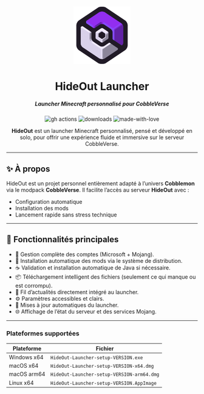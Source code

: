 <p align="center"><img src="./app/assets/images/SealCircle.png" width="150px" height="150px" alt="HideOut Logo"></p>

<h1 align="center">HideOut Launcher</h1>

<em><h5 align="center">Launcher Minecraft personnalisé pour CobbleVerse</h5></em>

<p align="center">
  <img src="https://img.shields.io/github/actions/workflow/status/dscalzi/HeliosLauncher/build.yml?branch=master&style=for-the-badge" alt="gh actions">
  <img src="https://img.shields.io/github/downloads/dscalzi/HeliosLauncher/total.svg?style=for-the-badge" alt="downloads">
  <img src="https://forthebadge.com/images/badges/made-with-love.svg" height="28px" alt="made-with-love">
</p>

<p align="center"><strong>HideOut</strong> est un launcher Minecraft personnalisé, pensé et développé en solo, pour offrir une expérience fluide et immersive sur le serveur CobbleVerse.</p>

---

## ✨ À propos

HideOut est un projet personnel entièrement adapté à l’univers **Cobblemon** via le modpack **CobbleVerse**. Il facilite l’accès au serveur **HideOut** avec :

- Configuration automatique
- Installation des mods
- Lancement rapide sans stress technique

---

## 🔧 Fonctionnalités principales

* 🔐 Gestion complète des comptes (Microsoft + Mojang).
* 🧩 Installation automatique des mods via le système de distribution.
* ☕ Validation et installation automatique de Java si nécessaire.
* 📦 Téléchargement intelligent des fichiers (seulement ce qui manque ou est corrompu).
* 📰 Fil d’actualités directement intégré au launcher.
* ⚙️ Paramètres accessibles et clairs.
* 🔄 Mises à jour automatiques du launcher.
* 🌐 Affichage de l’état du serveur et des services Mojang.

---

### Plateformes supportées

| Plateforme    | Fichier                                     |
|---------------|---------------------------------------------|
| Windows x64   | `HideOut-Launcher-setup-VERSION.exe`        |
| macOS x64     | `HideOut-Launcher-setup-VERSION-x64.dmg`    |
| macOS arm64   | `HideOut-Launcher-setup-VERSION-arm64.dmg`  |
| Linux x64     | `HideOut-Launcher-setup-VERSION.AppImage`   |
